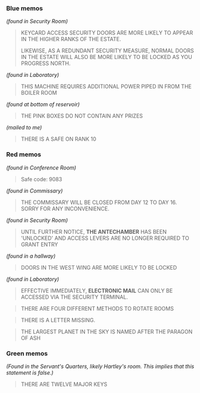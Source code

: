 ### Blue memos

_(found in Security Room)_
> KEYCARD ACCESS SECURITY DOORS ARE MORE LIKELY TO APPEAR IN THE HIGHER RANKS OF THE ESTATE.
>
> LIKEWISE, AS A REDUNDANT SECURITY MEASURE, NORMAL DOORS IN THE ESTATE WILL ALSO BE MORE LIKELY TO BE LOCKED AS YOU PROGRESS NORTH.

_(found in Laboratory)_
> THIS MACHINE REQUIRES ADDITIONAL POWER PIPED IN FROM THE BOILER ROOM

_(found at bottom of reservoir)_
> THE PINK BOXES DO NOT CONTAIN ANY PRIZES

_(mailed to me)_
> THERE IS A SAFE ON RANK 10

### Red memos

_(found in Conference Room)_
> Safe code: 9083

_(found in Commissary)_
> THE COMMISSARY WILL BE CLOSED FROM DAY 12 TO DAY 16. SORRY FOR ANY INCONVENIENCE.

_(found in Security Room)_
> UNTIL FURTHER NOTICE, **THE ANTECHAMBER** HAS BEEN 'UNLOCKED' AND ACCESS LEVERS ARE NO LONGER REQUIRED TO GRANT ENTRY

_(found in a hallway)_
> DOORS IN THE WEST WING ARE MORE LIKELY TO BE LOCKED

_(found in Laboratory)_
> EFFECTIVE IMMEDIATELY, **ELECTRONIC MAIL** CAN ONLY BE ACCESSED VIA THE SECURITY TERMINAL.

> THERE ARE FOUR DIFFERENT METHODS TO ROTATE ROOMS

> THERE IS A LETTER MISSING.

> THE LARGEST PLANET IN THE SKY IS NAMED AFTER THE PARAGON OF ASH

### Green memos

_(Found in the Servant's Quarters, likely Hartley's room. This implies that this statement is false.)_
> THERE ARE TWELVE MAJOR KEYS
